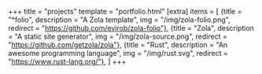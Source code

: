 +++
title = "projects"
template = "portfolio.html"
[extra]
items = [
    {title = "*folio", description = "A Zola template", img = "/img/zola-folio.png", redirect = "https://github.com/evjrob/zola-folio"},
    {title = "Zola", description = "A static site generator", img = "/img/zola-source.png", redirect = "https://github.com/getzola/zola"},
    {title = "Rust", description = "An awesome programming language", img = "/img/rust.svg", redirect = "https://www.rust-lang.org/"},
]
+++
